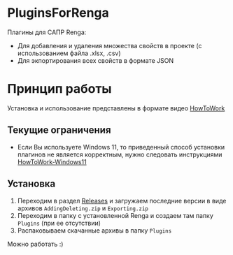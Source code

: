 # PluginsForRenga
Плагины для САПР Renga:
* Для добавления и удаления множества свойств в проекте (с использованием файла .xlsx, .csv)
* Для экпортирования всех свойств в формате JSON

# Принцип работы
Установка и использование представлены в формате видео [HowToWork](docs/HowToWork.mp4)

## Текущие ограничения
- Если Вы используете Windows 11, то приведенный способ установки плагинов не является корректным, нужно следовать инструкциями [HowToWork-Windows11](docs/HowToWorkWindows11.md)

## Установка
1. Переходим в раздел [Releases](https://github.com/cowabangerrrrr/Plugins-For-Renga/releases) и загружаем последние версии в виде архивов  ```AddingDeleting.zip``` и ```Exporting.zip```
2. Переходим в папку с установленной Renga и создаем там папку ```Plugins``` (при ее отсутствии)
3. Распаковываем скачанные архивы в папку ```Plugins```

Можно работать :)
